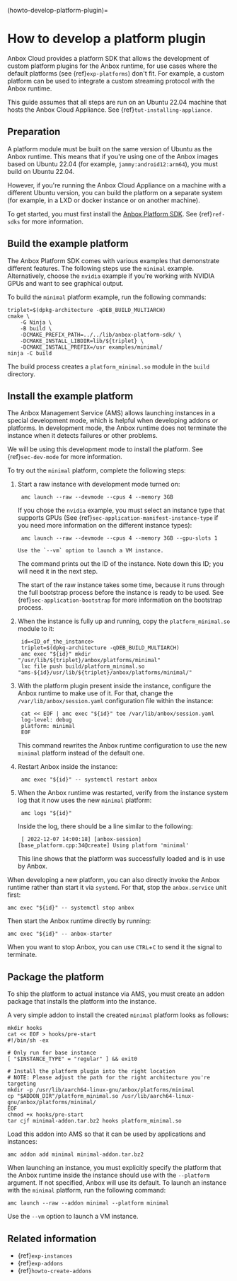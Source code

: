 (howto-develop-platform-plugin)=
# How to develop a platform plugin

Anbox Cloud provides a platform SDK that allows the development of custom platform plugins for the Anbox runtime, for use cases where the default platforms (see {ref}`exp-platforms`) don't fit. For example, a custom platform can be used to integrate a custom streaming protocol with the Anbox runtime.

This guide assumes that all steps are run on an Ubuntu 22.04 machine that hosts the Anbox Cloud Appliance. See {ref}`tut-installing-appliance`.

## Preparation

A platform module must be built on the same version of Ubuntu as the Anbox runtime. This means that if you're using one of the Anbox images based on Ubuntu 22.04 (for example, `jammy:android12:arm64`), you must build on Ubuntu 22.04.

However, if you're running the Anbox Cloud Appliance on a machine with a different Ubuntu version, you can build the platform on a separate system (for example, in a LXD or docker instance or on another machine).

To get started, you must first install the [Anbox Platform SDK](https://github.com/canonical/anbox-platform-sdk). See {ref}`ref-sdks` for more information.

## Build the example platform

The Anbox Platform SDK comes with various examples that demonstrate different features. The following steps use the `minimal` example. Alternatively, choose the `nvidia` example if you're working with NVIDIA GPUs and want to see graphical output.

To build the `minimal` platform example, run the following commands:

    triplet=$(dpkg-architecture -qDEB_BUILD_MULTIARCH)
    cmake \
        -G Ninja \
        -B build \
        -DCMAKE_PREFIX_PATH=../../lib/anbox-platform-sdk/ \
        -DCMAKE_INSTALL_LIBDIR=lib/${triplet} \
        -DCMAKE_INSTALL_PREFIX=/usr examples/minimal/
    ninja -C build

The build process creates a `platform_minimal.so` module in the `build` directory.

## Install the example platform

The Anbox Management Service (AMS) allows launching instances in a special development mode, which is helpful when developing addons or platforms. In development mode, the Anbox runtime does not terminate the instance when it detects failures or other problems. 

We will be using this development mode to install the platform. See {ref}`sec-dev-mode` for more information.

To try out the `minimal` platform, complete the following steps:

1. Start a raw instance with development mode turned on:

        amc launch --raw --devmode --cpus 4 --memory 3GB

   If you chose the `nvidia` example, you must select an instance type that supports GPUs (See {ref}`sec-application-manifest-instance-type` if you need more information on the different instance types):

        amc launch --raw --devmode --cpus 4 --memory 3GB --gpu-slots 1

    ```{note}
    Use the `--vm` option to launch a VM instance.
    ```

   The command prints out the ID of the instance. Note down this ID; you will need it in the next step.

   The start of the raw instance takes some time, because it runs through the full bootstrap process before the instance is ready to be used. See {ref}`sec-application-bootstrap` for more information on the bootstrap process.

1. When the instance is fully up and running, copy the `platform_minimal.so` module to it:

        id=<ID_of_the_instance>
        triplet=$(dpkg-architecture -qDEB_BUILD_MULTIARCH)
        amc exec "${id}" mkdir "/usr/lib/${triplet}/anbox/platforms/minimal"
        lxc file push build/platform_minimal.so "ams-${id}/usr/lib/${triplet}/anbox/platforms/minimal/"

1. With the platform plugin present inside the instance, configure the Anbox runtime to make use of it. For that, change the `/var/lib/anbox/session.yaml` configuration file within the instance:

        cat << EOF | amc exec "${id}" tee /var/lib/anbox/session.yaml
        log-level: debug
        platform: minimal
        EOF

   This command rewrites the Anbox runtime configuration to use the new `minimal` platform instead of the default one.

1. Restart Anbox inside the instance:

        amc exec "${id}" -- systemctl restart anbox

1. When the Anbox runtime was restarted, verify from the instance system log that it now uses the new `minimal` platform:

        amc logs "${id}"

   Inside the log, there should be a line similar to the following:

        [ 2022-12-07 14:00:18] [anbox-session] [base_platform.cpp:34@create] Using platform 'minimal'

   This line shows that the platform was successfully loaded and is in use by Anbox.

When developing a new platform, you can also directly invoke the Anbox runtime rather than start it via `systemd`. For that, stop the `anbox.service` unit first:

    amc exec "${id}" -- systemctl stop anbox

Then start the Anbox runtime directly by running:

    amc exec "${id}" -- anbox-starter

When you want to stop Anbox, you can use `CTRL`+`C` to send it the signal to terminate.

## Package the platform

To ship the platform to actual instance via AMS, you must create an addon package that installs the platform into the instance.

A very simple addon to install the created `minimal` platform looks as follows:

    mkdir hooks
    cat << EOF > hooks/pre-start
    #!/bin/sh -ex

    # Only run for base instance
    [ "$INSTANCE_TYPE" = "regular" ] && exit0

    # Install the platform plugin into the right location
    # NOTE: Please adjust the path for the right architecture you're targeting
    mkdir -p /usr/lib/aarch64-linux-gnu/anbox/platforms/minimal
    cp "$ADDON_DIR"/platform_minimal.so /usr/lib/aarch64-linux-gnu/anbox/platforms/minimal/
    EOF
    chmod +x hooks/pre-start
    tar cjf minimal-addon.tar.bz2 hooks platform_minimal.so

Load this addon into AMS so that it can be used by applications and instances:

    amc addon add minimal minimal-addon.tar.bz2

When launching an instance, you must explicitly specify the platform that the Anbox runtime inside the instance should use with the `--platform` argument. If not specified, Anbox will use its default. To launch an instance with the `minimal` platform, run the following command:

    amc launch --raw --addon minimal --platform minimal

Use the `--vm` option to launch a VM instance.

## Related information
* {ref}`exp-instances`
* {ref}`exp-addons`
* {ref}`howto-create-addons`